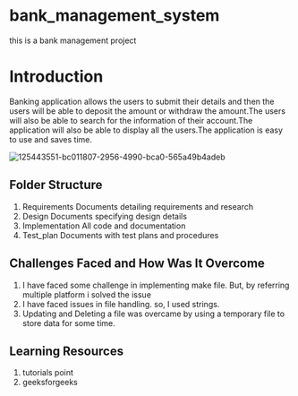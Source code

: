 # bank_management_system
this is a bank management project
# Introduction
Banking application allows the users to submit their details and then the users will be able to deposit the amount or withdraw the amount.The users will also be able to search for the information of their account.The application will also be able to display all the users.The application is easy to use and saves time.

![125443551-bc011807-2956-4990-bca0-565a49b4adeb](https://user-images.githubusercontent.com/49206037/143179041-7ded93bd-1dab-4c8f-92f1-b5114a26722e.jpg)

## Folder Structure
1. Requirements	Documents detailing requirements and research
2. Design	Documents specifying design details
3. Implementation	All code and documentation
4. Test_plan	Documents with test plans and procedures

## Challenges Faced and How Was It Overcome
1. I have faced some challenge in implementing make file. But, by referring multiple platform i solved the issue
2. I have faced issues in file handling. so, I used strings.
3. Updating and Deleting a file was overcame by using a temporary file to store data for some time.

## Learning Resources
1. tutorials point
2. geeksforgeeks



